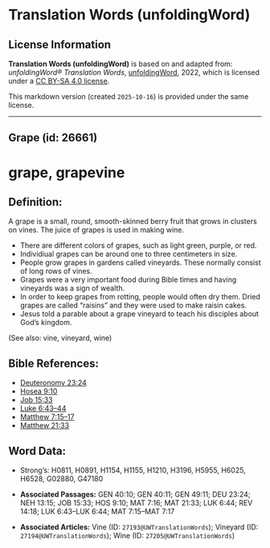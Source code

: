 # Translation Words (unfoldingWord)

## License Information

**Translation Words (unfoldingWord)** is based on and adapted from: _unfoldingWord® Translation Words_, [unfoldingWord](https://unfoldingword.org/utw), 2022, which is licensed under a [CC BY-SA 4.0 license](https://creativecommons.org/licenses/by-sa/4.0/legalcode.en).

This markdown version (created `2025-10-16`) is provided under the same license.



--------------------------------

## Grape (id: 26661)

grape, grapevine
================

Definition:
-----------

A grape is a small, round, smooth\-skinned berry fruit that grows in clusters on vines. The juice of grapes is used in making wine.

* There are different colors of grapes, such as light green, purple, or red.
* Individiual grapes can be around one to three centimeters in size.
* People grow grapes in gardens called vineyards. These normally consist of long rows of vines.
* Grapes were a very important food during Bible times and having vineyards was a sign of wealth.
* In order to keep grapes from rotting, people would often dry them. Dried grapes are called “raisins” and they were used to make raisin cakes.
* Jesus told a parable about a grape vineyard to teach his disciples about God’s kingdom.

(See also: vine, vineyard, wine)

Bible References:
-----------------

* [Deuteronomy 23:24](https://ref.ly/Deut23:24)
* [Hosea 9:10](https://ref.ly/Hos9:10)
* [Job 15:33](https://ref.ly/Job15:33)
* [Luke 6:43–44](https://ref.ly/Luke6:43-Luke6:44)
* [Matthew 7:15–17](https://ref.ly/Matt7:15-Matt7:17)
* [Matthew 21:33](https://ref.ly/Matt21:33)

Word Data:
----------

* Strong’s: H0811, H0891, H1154, H1155, H1210, H3196, H5955, H6025, H6528, G02880, G47180

* **Associated Passages:** GEN 40:10; GEN 40:11; GEN 49:11; DEU 23:24; NEH 13:15; JOB 15:33; HOS 9:10; MAT 7:16; MAT 21:33; LUK 6:44; REV 14:18; LUK 6:43–LUK 6:44; MAT 7:15–MAT 7:17
* **Associated Articles:** Vine (ID: `27193@UWTranslationWords`); Vineyard (ID: `27194@UWTranslationWords`); Wine (ID: `27205@UWTranslationWords`)

